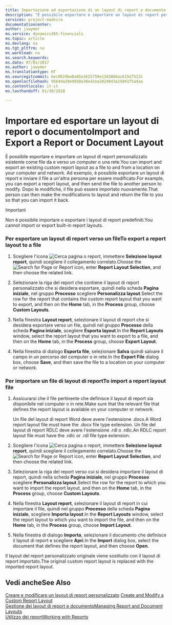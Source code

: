 ```yaml
---
title: Importazione ed esportazione di un layout di report e documento | Microsoft Docs
description: "È possibile esportare e importare un layout di report personalizzato esistente come file da e verso un computer o una rete."
services: project-madeira
documentationcenter: 
author: jswymer
ms.service: dynamics365-financials
ms.topic: article
ms.devlang: na
ms.tgt_pltfrm: na
ms.workload: na
ms.search.keywords: 
ms.date: 07/01/2017
ms.author: jswymer
ms.translationtype: HT
ms.sourcegitcommit: bec0619be0a65e3625759e13d2866ac615d7513c
ms.openlocfilehash: 9564da28e9850e30e42ea2824043e25041f5adaa
ms.contentlocale: it-it
ms.lasthandoff: 01/30/2018

---
```

# <a name="import-and-export-a-report-or-document-layout"></a><span data-ttu-id="38621-103">Importare ed esportare un layout di report o documento</span><span class="sxs-lookup"><span data-stu-id="38621-103">Import and Export a Report or Document Layout</span></span>
<span data-ttu-id="38621-104">È possibile esportare e importare un layout di report personalizzato esistente come file da e verso un computer o una rete.</span><span class="sxs-lookup"><span data-stu-id="38621-104">You can import and export an existing custom report layout as a file to and from a location on your computer and network.</span></span> <span data-ttu-id="38621-105">Ad esempio, è possibile esportare un layout di report e inviare il file a un'altra persona per essere modificato.</span><span class="sxs-lookup"><span data-stu-id="38621-105">For example, you can export a report layout, and then send the file to another person to modify.</span></span> <span data-ttu-id="38621-106">Dopo le modifiche, il file può essere importato nuovamente.</span><span class="sxs-lookup"><span data-stu-id="38621-106">That person can then make the modifications to layout and return the file to you so that you can import it back.</span></span>  
  
> [!IMPORTANT]  
>  <span data-ttu-id="38621-107">Non è possibile importare o esportare i layout di report predefiniti.</span><span class="sxs-lookup"><span data-stu-id="38621-107">You cannot import or export built-in report layouts.</span></span>  
  
### <a name="to-export-a-report-layout-to-a-file"></a><span data-ttu-id="38621-108">Per esportare un layout di report verso un file</span><span class="sxs-lookup"><span data-stu-id="38621-108">To export a report layout to a file</span></span>  
  
1.  <span data-ttu-id="38621-109">Scegliere l'icona ![Cerca pagina o report](media/ui-search/search_small.png "icona Cerca pagina o report"), immettere **Selezione layout report**, quindi scegliere il collegamento correlato.</span><span class="sxs-lookup"><span data-stu-id="38621-109">Choose the ![Search for Page or Report](media/ui-search/search_small.png "Search for Page or Report icon") icon, enter **Report Layout Selection**, and then choose the related link.</span></span>  
  
2.  <span data-ttu-id="38621-110">Selezionare la riga del report che contiene il layout di report personalizzato che si desidera esportare, quindi nella scheda **Pagina iniziale**, nel gruppo **Processo** scegliere **Personalizza layout**.</span><span class="sxs-lookup"><span data-stu-id="38621-110">Select the row for the report that contains the custom report layout that you want to export, and then on the **Home** tab, in the **Process** group, choose **Custom Layouts**.</span></span>  
  
3.  <span data-ttu-id="38621-111">Nella finestra **Layout report**, selezionare il layout di report che si desidera esportare verso un file, quindi nel gruppo **Processo** della scheda **Pagina iniziale**, scegliere **Esporta layout**.</span><span class="sxs-lookup"><span data-stu-id="38621-111">In the **Report Layouts** window, select the report layout that you want to export to a file, and then on the **Home** tab, in the **Process** group, choose **Export Layout**.</span></span>  
  
4.  <span data-ttu-id="38621-112">Nella finestra di dialogo **Esporta file**, selezionare **Salva** quindi salvare il campo in un percorso del computer o in rete.</span><span class="sxs-lookup"><span data-stu-id="38621-112">In the **Export File** dialog box, choose **Save**, and then save the file to a location on your computer or network.</span></span>  
  
### <a name="to-import-a-report-layout-file"></a><span data-ttu-id="38621-113">Per importare un file di layout di report</span><span class="sxs-lookup"><span data-stu-id="38621-113">To import a report layout file</span></span>  
  
1.  <span data-ttu-id="38621-114">Assicurarsi che il file pertinente che definisce il layout di report sia disponibile nel computer o in rete.</span><span class="sxs-lookup"><span data-stu-id="38621-114">Make sure that the relevant file that defines the report layout is available on your computer or network.</span></span>  
  
     <span data-ttu-id="38621-115">Un file del layout di report Word deve avere l'estensione .docx.</span><span class="sxs-lookup"><span data-stu-id="38621-115">A Word report layout file must have the .docx file type extension.</span></span> <span data-ttu-id="38621-116">Un file del layout di report RDLC deve avere l'estensione .rdl o .rdlc.</span><span class="sxs-lookup"><span data-stu-id="38621-116">An RDLC report layout file must have the .rdlc or .rdl file type extension.</span></span>  
  
2.  <span data-ttu-id="38621-117">Scegliere l'icona ![Cerca pagina o report](media/ui-search/search_small.png "icona Cerca pagina o report"), immettere **Selezione layout report**, quindi scegliere il collegamento correlato.</span><span class="sxs-lookup"><span data-stu-id="38621-117">Choose the ![Search for Page or Report](media/ui-search/search_small.png "Search for Page or Report icon") icon, enter **Report Layout Selection**, and then choose the related link.</span></span>  
  
3.  <span data-ttu-id="38621-118">Selezionare la riga del report verso cui si desidera importare il layout di report, quindi nella scheda **Pagina iniziale**, nel gruppo **Processo** scegliere **Personalizza layout**.</span><span class="sxs-lookup"><span data-stu-id="38621-118">Select the row for the report to which you want to import the report layout, and then on the **Home** tab, in the **Process** group, choose **Custom Layouts**.</span></span>  
  
4.  <span data-ttu-id="38621-119">Nella finestra **Layout report**, selezionare il layout di report in cui importare il file, quindi nel gruppo **Processo** della scheda **Pagina iniziale**, scegliere **Importa layout**.</span><span class="sxs-lookup"><span data-stu-id="38621-119">In the **Report Layouts** window, select the report layout to which you want to import the file, and then on the **Home** tab, in the **Process** group, choose **Import Layout**.</span></span>  
  
5.  <span data-ttu-id="38621-120">Nella finestra di dialogo **Importa**, selezionare il documento che definisce il layout di report e scegliere **Apri**.</span><span class="sxs-lookup"><span data-stu-id="38621-120">In the **Import** dialog box, select the document that defines the report layout, and then choose **Open**.</span></span>  
  
 <span data-ttu-id="38621-121">Il layout del report personalizzato originale viene sostituito con il layout di report importato.</span><span class="sxs-lookup"><span data-stu-id="38621-121">The original custom report layout is replaced with the imported report layout.</span></span>  
  
## <a name="see-also"></a><span data-ttu-id="38621-122">Vedi anche</span><span class="sxs-lookup"><span data-stu-id="38621-122">See Also</span></span>  
 <span data-ttu-id="38621-123">[Creare e modificare un layout di report personalizzato](ui-how-create-custom-report-layout.md) </span><span class="sxs-lookup"><span data-stu-id="38621-123">[Create and Modify a Custom Report Layout](ui-how-create-custom-report-layout.md) </span></span>  
 [<span data-ttu-id="38621-124">Gestione dei layout di report e documento</span><span class="sxs-lookup"><span data-stu-id="38621-124">Managing Report and Document Layouts</span></span>](ui-manage-report-layouts.md)  
 [<span data-ttu-id="38621-125">Utilizzo dei report</span><span class="sxs-lookup"><span data-stu-id="38621-125">Working with Reports</span></span>](ui-work-report.md)    
